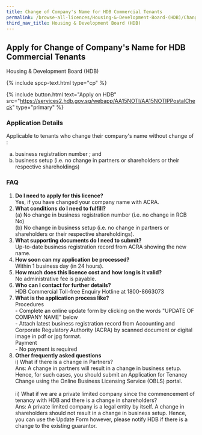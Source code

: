 ```yaml
---
title: Change of Company's Name for HDB Commercial Tenants
permalink: /browse-all-licences/Housing-&-Development-Board-(HDB)/Change-of-Company's-Name-for-HDB-Commercial-Tenants
third_nav_title: Housing & Development Board (HDB)
---
```


## Apply for Change of Company's Name for HDB Commercial Tenants

Housing & Development Board (HDB)

{% include spcp-text.html type="cp" %}

{% include button.html text="Apply on HDB" src="https://services2.hdb.gov.sg/webapp/AA15NOTI/AA15NOTIPPostalCheck" type="primary" %}

### Application Details

<p>Applicable to tenants who change their company's name without change of :</p>
 <ol style="list-style-type: lower-alpha;">
 <li>business registration number ; and</li>
 <li>business setup (i.e. no change in partners or shareholders or their respective shareholdings)</li>
 </ol>
 <h3>FAQ</h3>
 <ol>
 <li><strong>Do I need to apply for this licence?</strong><br />Yes, if you have changed your company name with ACRA.</li>
 <li><strong>What conditions do I need to fulfill?<br /></strong>(a) No change in business registration number (i.e. no change in RCB No)<br />(b) No change in business setup (i.e. no change in partners or shareholders or their respective shareholdings).</li>
 <li><strong>What supporting documents do I need to submit?<br /></strong>Up-to-date business registration record from ACRA showing the new name.</li>
 <li><strong>How soon can my application be processed?<br /></strong>Within 1 business day (in 24 hours).</li>
 <li><strong>How much does this licence cost and how long is it valid?<br /></strong>No administrative fee is payable.</li>
 <li><strong>Who can I contact for further details?<br /></strong>HDB Commercial Toll-free Enquiry Hotline at 1800-8663073</li>
 <li><strong>What is the application process like?<br /></strong>Procedures<br />- Complete an online update form by clicking on the words "UPDATE OF COMPANY NAME" below<br />- Attach latest business registration record from Accounting and Corporate Regulatory Authority (ACRA) by scanned document or digital image in pdf or jpg format.<br />Payment<br />- No payment is required</li>
 <li><strong>Other frequently asked questions<br /></strong>i) What if there is a change in Partners?<br />Ans: A change in partners will result in a change in business setup. Hence, for such cases, you should submit an Application for Tenancy Change using the Online Business Licensing Service (OBLS) portal.<br /><br />ii) What if we are a private limited company since the commencement of tenancy with HDB and there is a change in shareholders?<br />Ans: A private limited company is a legal entity by itself. A change in shareholders should not result in a change in business setup. Hence, you can use the Update Form however, please notify HDB if there is a change to the existing guarantor.</li>
 </ol>

